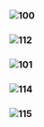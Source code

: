 ### ![100](https://ewwgene.github.io/Follio/100.jpg)
### ![112](https://ewwgene.github.io/Follio/112.jpg)
### ![101](https://ewwgene.github.io/Follio/Making/101.jpg)
### ![114](https://ewwgene.github.io/Follio/114.jpg)
### ![115](https://ewwgene.github.io/Follio/115.jpg)
